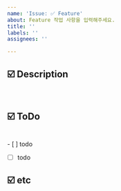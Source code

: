 ```yaml
---
name: 'Issue: ✅ Feature'
about: Feature 작업 사항을 입력해주세요.
title: ''
labels: ''
assignees: ''

---
```


## ☑️ Description
<br>
<!-- 기능 설명 해주세용 -->

## ☑️ ToDo
<br>
<!-- 해야할 일 써주세용 -->
 - [ ] todo

 - [ ] todo

## ☑️ etc
